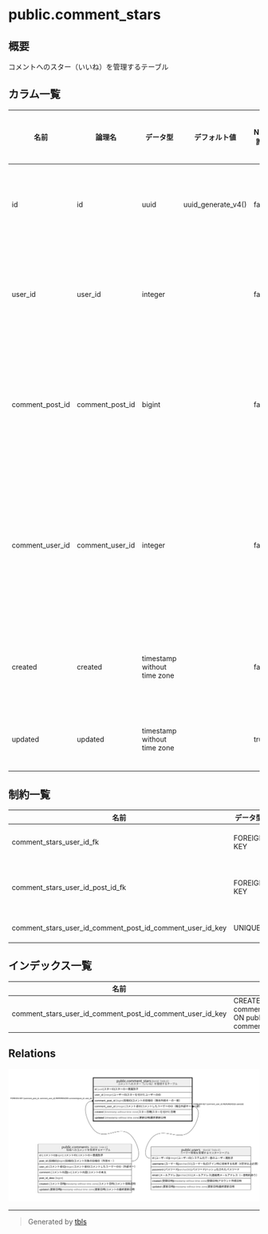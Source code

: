 # public.comment_stars

## 概要

コメントへのスター（いいね）を管理するテーブル

## カラム一覧

| 名前 | 論理名 | データ型 | デフォルト値 | NULL許可 | 子テーブル | 親テーブル | コメント |
| ---- | ------ | -------- | ------------ | -------- | ---------- | ---------- | -------- |
| id | id | uuid | uuid_generate_v4() | false |  |  | スターID\|スターの一意識別子 |
| user_id | user_id | integer |  | false |  |  | ユーザーID\|スターを付けたユーザーのID |
| comment_post_id | comment_post_id | bigint |  | false |  | [public.comments](public.comments.md) | 投稿ID\|コメントの投稿ID（複合外部キーの一部） |
| comment_user_id | comment_user_id | integer |  | false |  | [public.users](public.users.md) [public.comments](public.comments.md) | コメント者ID\|コメントしたユーザーのID（複合外部キーの一部） |
| created | created | timestamp without time zone |  | false |  |  | スター日時\|スターを付けた日時 |
| updated | updated | timestamp without time zone |  | true |  |  | 更新日時\|最終更新日時 |

## 制約一覧

| 名前 | データ型 | Definition |
| ---- | ---- | ---------- |
| comment_stars_user_id_fk | FOREIGN KEY | FOREIGN KEY (comment_user_id) REFERENCES users(id) |
| comment_stars_user_id_post_id_fk | FOREIGN KEY | FOREIGN KEY (comment_post_id, comment_user_id) REFERENCES comments(post_id, user_id) |
| comment_stars_user_id_comment_post_id_comment_user_id_key | UNIQUE | UNIQUE (user_id, comment_post_id, comment_user_id) |

## インデックス一覧

| 名前 | Definition |
| ---- | ---------- |
| comment_stars_user_id_comment_post_id_comment_user_id_key | CREATE UNIQUE INDEX comment_stars_user_id_comment_post_id_comment_user_id_key ON public.comment_stars USING btree (user_id, comment_post_id, comment_user_id) |

## Relations

![er](public.comment_stars.svg)

---

> Generated by [tbls](https://github.com/k1LoW/tbls)
